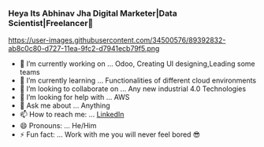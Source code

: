 ### Heya Its Abhinav Jha Digital Marketer|Data Scientist|Freelancer👋

https://user-images.githubusercontent.com/34500576/89392832-ab8c0c80-d727-11ea-9fc2-d7941ecb79f5.png

- 🔭 I’m currently working on ... Odoo, Creating UI designing,Leading some teams
- 🌱 I’m currently learning ... Functionalities of different cloud environments
- 👯 I’m looking to collaborate on ... Any new industrial 4.0 Technologies
- 🤔 I’m looking for help with ... AWS
- 💬 Ask me about ... Anything 
- 📫 How to reach me: ... [LinkedIn](https://www.linkedin.com/in/abhinavjha98/)
- 😄 Pronouns: ... He/Him
- ⚡ Fun fact: ... Work with me you will never feel bored 😎

